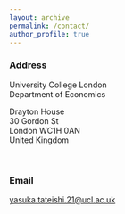 ```yaml
---
layout: archive
permalink: /contact/
author_profile: true
---
```



### Address

University College London  <br /> Department of Economics <br />

Drayton House  <br /> 30 Gordon St  <br /> London WC1H 0AN <br /> United Kingdom

<br />

### Email
[yasuka.tateishi.21@ucl.ac.uk](mailto:yasuka.tateishi.21@ucl.ac.uk)
